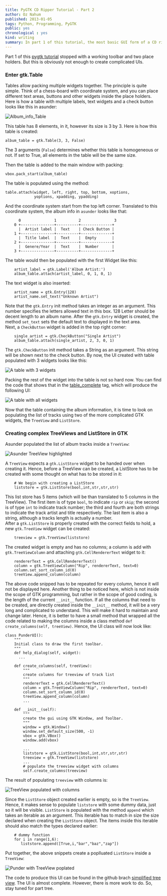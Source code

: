 ```yaml
---
title: PyGTK CD Ripper Tutorial - Part 2
author: Oz Nahum
published: 2013-01-05
tags: Python, Programming, PyGTK
public: yes
chronological : yes
kind: writing 
summary: In part 1 of this tutorial, the most basic GUI form of a CD ripper application, was created. This part will expand this GUI and will add some more functionality ...
---
```


Part 1 of this [pygtk tutorial][tutor1] stopped with a working toolbar and two place 
holders. But this is obviously not enough to create complicated UIs.

### Enter gtk.Table

Tables allow packing multiple widgets together. The principle is quite
simple. Think of a chess-board with coordinate system, and you can place
different text areas, buttons and other widgets inside the place holders.
Here is how a table with multiple labels, text widgets and a check button
looks like this in asunder:

![Album_info_Table][Table_asunder]

This table has 8 elements, in it, however its size is 3 by 3. Here is how
this table is created:

    album_table = gtk.Table(3, 3, False)

The 3 arguments (`False`) determines whether this table is homogeneous or
not. If set to True, all elements in the table will be the same size. 

Then the table is added to the main window with packing:
    
    vbox.pack_start(album_table)

The table is populated using the method:

    table.attach(widget, left, right, top, bottom, xoptions, 
                 yoptions, xpadding, ypadding)

And the coordinate system start from the top left corner. Translated to
this coordinate system, the album info in `asunder` looks like that:

          0               1          2               3
        0 +---------------+----------+--------------+
          |  Artist label |  Text    | Check Button |
        1 +---------------+----------+--------------+
          |  Title label  |  Text    |  Empty       |
        2 +---------------+----------+--------------+
          |  Genere/Year  |  Text    |  Number      |
        3 +---------------+----------+--------------+

The table would then be populated with the first Widget like this:

        artist_label = gtk.Label('Album Artist:')
        album_table.attach(artist_label, 0, 1, 0, 1)

The text widget is also inserted:

        artist_name = gtk.Entry(128)
        artist_name.set_text("Unknown Artist")

Note that the `gtk.Entry` init method takes an integer as an argument.
This number specifies the letters allowed text in this box. 128 Letter
should be decent length to an album name.
After the `gtk.Entry` widget is created, the method `set_text` sets 
the default text to displayed in the text area.  
Next, a `CheckButton` widget is added in the top right corner:

        single_artist = gtk.CheckButton("Single Artist")
        album_table.attach(single_artist, 2, 3, 0, 1)

The `gtk.CheckButton` init method takes a String as an argument. This
string will be shown next to the check button. By now, the UI created
with table populated with 3 widgets looks like this:

![A table with 3 widgets][Table3widgets]

Packing the rest of the widget into the table is not so hard now. You
can find the code that shows that in the [table_complete][table_complete]
tag, which will produce the following UI:

![A table with all widgets][TablefullWidgets]

Now that the table containing the album information, it is time to look
on populating the list of tracks using two of the more complicated GTK
widgets, the `TreeView` and `ListStore`.

### Creating complex TreeViews and ListStore in GTK

Asunder populated the list of album tracks inside a `TreeView`:

![Asunder TreeView highlighted][TreeView]

A `TreeView` expects a `gtk.ListStore` widget to be handed over when creating
it. Hence, before a TreeView can be created, a ListStore has to be created with
some thought on what has to be stored in it:

        # We begin with creating a ListStore
        liststore = gtk.ListStore(bool,int,str,str,str)

This list store has 5 items (which will be than translated to 5 columns in the 
TreeView). The first item is of type `bool`, to indicate `rip` or `skip`; the
second is of type `int` to indicate track number; the third and fourth are both
strings to indicate the track artist and title respectively. The last item is 
also a string, although a tracks length is actually a number.  
After a `gtk.ListStore` is properly created with the correct fields to hold, 
a new `gtk.TreeView` widget can be created:
        
        treeview = gtk.TreeView(liststore)

The created widget is empty and has no columns; a column is add with 
`gtk.TreeViewColumn` and attaching `gtk.CellRendererText` widget to it:

        rendererText = gtk.CellRendererText()
        column = gtk.TreeViewColumn("Rip", rendererText, text=0)
        column.set_sort_column_id(0)
        treeView.append_column(column)

The above code snipped has to be repeated for every column, hence it will not 
be displayed here. Another thing to be noticed here, which is not inside the 
scope of GTK programming, but rather in the scope of good coding, is the length
of the current `__init__` function. If all the columns that need to be created, 
are directly created inside the `__init__` method, it will be a very long and
complicated to understand. This will make it hard to maintain and change later.
Hence, it is better to have a small method that wrapped all the code related to 
making the columns inside a class method `def create_columns(self, treeView)`. 
Hence, the UI class will now look like:

    class PunderUI():
        """
        Initial class to draw the first toolbar.
        """
        def help_dialog(self, widget):
          ...
          
        def create_columns(self, treeView):
            """
            create columns for treeview of track list
            """
            rendererText = gtk.CellRendererText()
            column = gtk.TreeViewColumn("Rip", rendererText, text=0)
            column.set_sort_column_id(0)
            treeView.append_column(column)
            ...
  
        def __init__(self):
            """
            create the gui using GTK Window, and Toolbar.
            """
            window = gtk.Window()
            window.set_default_size(500, -1)
            vbox = gtk.VBox()
            window.add(vbox)
           
            ...
            liststore = gtk.ListStore(bool,int,str,str,str)
            treeview = gtk.TreeView(liststore)
            ...
            # populate the treeview widget with columns
            self.create_columns(treeview)
            

The result of populating `treeview` with columns is:

![TreeView populated with columns][ColumnsAdd]

Since the `ListStore` object created earlier is empty, so is the `TreeView`. 
Hence, it makes sense to populate `liststore` with some dummy data, just so
it will be visible. `ListStore` is populated with the method `append` which
takes an iterable as an argument. This iterable has to match in size the size
declared when creating the `ListStore` object. The items inside this iterable
should also match the types declared earlier:

        # dummy function
        for i in range(1,6):
           liststore.append([True,i,"bar","baz","zap"])

Put together, the above snippets create a poplluated `ListStore` inside a 
`TreeView`:
 
![Punder with TreeView poplated][TreeViewComplete]
 

The code to produce this UI can be found in the github brach 
[simplified tree view][github_simple_tree_view]. The UI is almost complete. 
However, there is more work to do. So, stay tuned for part tree.

[tutor1]: https://oz123.github.io/writings/2013-01-03-A%20Complete%20PyGTK%20CD%20Ripper%20Tutorial/
[TreeViewComplete]: https://lh3.googleusercontent.com/-FNY2AUuOuGc/UOgOd38DNbI/AAAAAAAACE8/8V7omSeNGDo/s493/TreeView-punder.py.png
[github_simple_tree_view]: https://github.com/oz123/punder/blob/127c039bf147694d3bb0d92c5e0d52428ca5a5af/punder.py
[ColumnsAdd]: https://lh4.googleusercontent.com/-s5PG1zSkigE/UOgMbD13WVI/AAAAAAAACEg/Xz8ttf8ZZgs/s506/Screenshot-punder.py.png
[TreeView]: https://lh5.googleusercontent.com/-1Zjnj0XCBsI/UOgFZ2hx3gI/AAAAAAAACEI/7IkLvU9la-4/s606/AsunderTreeView.png
[TablefullWidgets]: https://lh6.googleusercontent.com/--HdQVExZlYg/UObWWwhs-lI/AAAAAAAACDs/Ag2mSIYgCiI/s506/Screenshot-boxes.py-1.png
[table_complete]: https://github.com/oz123/punder/blob/table_complete/punder.py
[Table3widgets]: https://lh5.googleusercontent.com/-awnmWEseaWE/UObOztXYnPI/AAAAAAAACDQ/L-LwRsaS_mM/s506/Screenshot-boxes.py.png
[Table_asunder]: https://lh3.googleusercontent.com/-O6BQuYNQffs/UObHeEQknAI/AAAAAAAACC0/kTKBpapZPSs/s621/Screenshot-Asunder-Table.png

